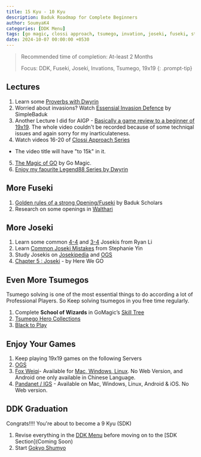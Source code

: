 ```yaml
---
title: 15 Kyu - 10 Kyu
description: Baduk Roadmap for Complete Beginners
author: SoumyaK4
categories: [DDK Menu]
tags: [go magic, clossi approach, tsumego, invation, joseki, fuseki, styles of play, 19x19, ddk revision]
date: 2024-10-07 00:00:00 +0530
---
```


> Recommended time of completion: At-least 2 Months
>
> Focus: DDK, Fuseki, Joseki, Invations, Tsumego, 19x19
{: .prompt-tip}


## Lectures

1. Learn some <a href="https://youtube.com/playlist?list=PLv4MbeLo6yXnbkdZjZVClGf85i-HgxlNB&si=SAcPxU6c0CmhMO3J"
   target="_blank">Proverbs with Dwyrin</a>
2. Worried about invasions? Watch <a href="https://youtu.be/I_OxUfYaUxA?si=7fFAahO4GA8kejp5" target="_blank">Essensial
   Invasion Defence</a> by SimpleBaduk
3. Another Lecture I did for AIGP - <a href="https://www.youtube.com/watch?v=m8YFwAy8Chs" target="_blank">Basically a
   game review to a beginner of 19x19</a>. The whole video couldn't be recorded because of some techniqal issues and
again sorry for my inarticulateness.
4. Watch videos 16-20 of <a
   href="https://youtube.com/playlist?list=PL5mVjO5OFYSymMy2Mixl7E5vpwFDO_0B4&si=C_V23Nfre_AJsK2M"
   target="_blank">Clossi Approach Series</a>
- The video title will have "to 15k" in it.
5. <a href="https://youtube.com/playlist?list=PL4DLlaT_bvDGzWXn79gfbguceUTHEXhnZ&si=7p2LlHpVhMCd96CN"
   target="_blank">The Magic of GO</a> by Go Magic.
6. <a href="https://youtube.com/playlist?list=PLcp64-DMUgeGee_UhonIGm2Sqf4yT-Afx&si=pwh4xvsZrHOEyawa"
   target="_blank">Enjoy my faourite Legend88 Series by Dwyrin</a>

## More Fuseki

1. <a href="https://www.youtube.com/watch?v=r6LEmftsG2g" target="_blank">Golden rules of a strong Opening/Fuseki</a> by
Baduk Scholars
2. Research on some openings in <a href="https://ps.waltheri.net/" target="_blank">Walthari</a>

## More Joseki

1. Learn some common <a href="https://youtu.be/XTjCM_dLYvM?si=IVTWlaeVaoewje56" target="_blank">4-4</a> and <a
   href="https://youtu.be/4q09Gq2C7-Y?si=Cjph03ztyJdMS1kx" target="_blank">3-4</a> Josekis from Ryan Li
2. Learn <a href="https://youtu.be/N4TkdUpRJjU?si=bwjrROpw9egar2fW" target="_blank">Common Joseki Mistakes</a> from
Stephanie Yin
3. Study Josekis on <a href="https://www.josekipedia.com/" target="_blank">Josekipedia</a> and <a href="https://online-go.com/joseki/" target="_blank">OGS</a>
4. <a href="https://youtube.com/playlist?list=PLsIslX1eRChLX1hnK0phW0EGiME2zp9rc&si=wJI3I0vlbZjiT0Om" target="_blank">Chapter 5 : Joseki</a> - by Here We GO


## Even More Tsumegos
Tsumego solving is one of the most essential things to do according a lot of Professional Players. So Keep solving
tsumegos in you free time regularly.

1. Complete **School of Wizards** in GoMagic’s <a href="https://gomagic.org/go-problems/" target="_blank">Skill Tree</a>
2. <a href="https://tsumego-hero.com/sets" target="_blank">Tsumego Hero Collections</a>
3. <a href="https://blacktoplay.com" target="_blank">Black to Play</a>

## Enjoy Your Games

1. Keep playing 19x19 games on the following Servers
1. <a href="https://online-go.com/" target="_blank">OGS</a>
2. <a href="https://www.foxwq.com/ " target="_blank">Fox Weiqi</a>- Available for <a href="https://openfoxwq.github.io/"
   target="_blank">Mac, Windows, Linux</a>. No Web Version, and Android one only available in Chinese Language.
3. <a href="https://pandanet-igs.com/communities/pandanet" target="_blank">Pandanet / IGS</a> - Available on Mac,
Windows, Linux, Android & iOS. No Web version.

## DDK Graduation
Congrats!!!! You're about to become a 9 Kyu (SDK)

1. Revise everything in the [DDK Menu](/categories/ddk-menu) before moving on to the [SDK
Section](Coming Soon)
1. Start <a href="https://www.youtube.com/@HereWeGameOfGo/playlists" target="_blank">Gokyo Shumyo</a>

